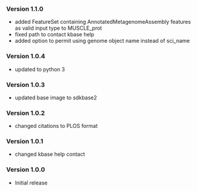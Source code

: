 ### Version 1.1.0
- added FeatureSet containing AnnotatedMetagenomeAssembly features as valid input type to MUSCLE_prot
- fixed path to contact kbase help
- added option to permit using genome object name instead of sci_name

### Version 1.0.4
- updated to python 3

### Version 1.0.3
- updated base image to sdkbase2

### Version 1.0.2
- changed citations to PLOS format 

### Version 1.0.1
- changed kbase help contact

### Version 1.0.0
- Initial release
